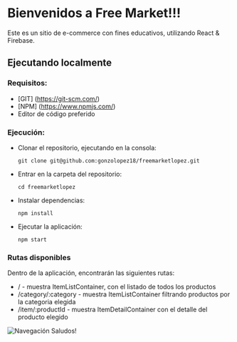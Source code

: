 # Bienvenidos a Free Market!!!

Este es un sitio de e-commerce con fines educativos, utilizando React & Firebase.

## Ejecutando localmente

### Requisitos:

- [GIT] (https://git-scm.com/)
- [NPM] (https://www.npmjs.com/)
- Editor de código preferido

### Ejecución:
- Clonar el repositorio, ejecutando en la consola:
    ``` 
    git clone git@github.com:gonzolopez18/freemarketlopez.git
    ```
- Entrar en la carpeta del repositorio:
    ```
    cd freemarketlopez
    ```
- Instalar dependencias:
    ```
    npm install
    ```
- Ejecutar la aplicación:
    ```
    npm start
    ```

### Rutas disponibles
Dentro de la aplicación, encontrarán las siguientes rutas:
- / - muestra ItemListContainer, con el listado de todos los productos
- /category/:category - muestra ItemListContainer filtrando productos por la categoria elegida
- /item/:productId - muestra ItemDetailContainer con el detalle del producto elegido

![Navegación](https://github.com/gonzolopez18/freemarketlopez/blob/desafios/pre-entrega/public/navegacion.gif)
Saludos!

